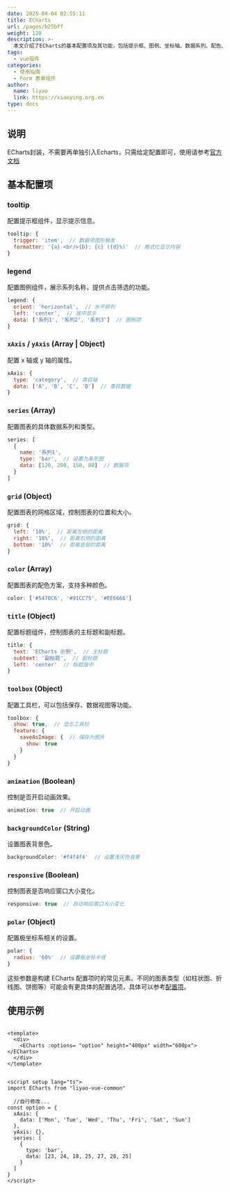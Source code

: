```yaml
---
date: 2025-04-04 02:55:11
title: ECharts
url: /pages/b25bff
weight: 120
description: >-
  本文介绍了ECharts的基本配置项及其功能，包括提示框、图例、坐标轴、数据系列、配色、标题、工具栏、动画、背景色、响应式和极坐标等。通过示例演示了如何在Vue中使用封装后的ECharts组件快速绘制柱状图。整体内容简明扼要，帮助用户理解和应用ECharts配置。
tags:
  - vue组件
categories:
  - 使用指南
  - Form 表单组件
author:
  name: liyao
  link: https://xiaoying.org.cn
type: docs
---
```









## 说明

ECharts封装，不需要再单独引入Echarts，只需给定配置即可，使用请参考[官方文档](https://echarts.apache.org/handbook/zh/how-to/chart-types/bar/basic-bar)

##  基本配置项

### tooltip

配置提示框组件，显示提示信息。

```js
tooltip: {
  trigger: 'item',  // 数据项图形触发
  formatter: '{a} <br/>{b}: {c} ({d}%)'  // 格式化显示内容
}
```

### legend

配置图例组件，展示系列名称，提供点击筛选的功能。

```js
legend: {
  orient: 'horizontal',  // 水平排列
  left: 'center',  // 居中显示
  data: ['系列1', '系列2', '系列3']  // 图例项
}
```

### `xAxis` / `yAxis` (Array | Object)

配置 x 轴或 y 轴的属性。

```js
xAxis: {
  type: 'category',  // 类目轴
  data: ['A', 'B', 'C', 'D']  // 类目数据
}
```

### `series` (Array)

配置图表的具体数据系列和类型。

```js
series: [
  {
    name: '系列1',
    type: 'bar',  // 设置为条形图
    data: [120, 200, 150, 80]  // 数据项
  }
]
```

### `grid` (Object)

配置图表的网格区域，控制图表的位置和大小。

```js
grid: {
  left: '10%',  // 距离左侧的距离
  right: '10%',  // 距离右侧的距离
  bottom: '10%'  // 距离底部的距离
}
```

### `color` (Array)

配置图表的配色方案，支持多种颜色。

```js
color: ['#5470C6', '#91CC75', '#EE6666']
```

### `title` (Object)

配置标题组件，控制图表的主标题和副标题。

```js
title: {
  text: 'ECharts 示例',  // 主标题
  subtext: '副标题',  // 副标题
  left: 'center'  // 标题居中
}
```

### `toolbox` (Object)

配置工具栏，可以包括保存、数据视图等功能。

```js
toolbox: {
  show: true,  // 显示工具栏
  feature: {
    saveAsImage: {  // 保存为图片
      show: true
    }
  }
}
```

### `animation` (Boolean)

控制是否开启动画效果。

```js
animation: true  // 开启动画
```

### `backgroundColor` (String)

设置图表背景色。

```js
backgroundColor: '#f4f4f4'  // 设置浅灰色背景
```

### `responsive` (Boolean)

控制图表是否响应窗口大小变化。

```js
responsive: true  // 自动响应窗口大小变化
```

### `polar` (Object)

配置极坐标系相关的设置。

```js
polar: {
  radius: '60%'  // 设置极坐标半径
}
```

这些参数是构建 ECharts 配置项时的常见元素。不同的图表类型（如柱状图、折线图、饼图等）可能会有更具体的配置选项，具体可以参考[配置项](https://echarts.apache.org/zh/option.html#title)。

## 使用示例

```vue

<template>
  <div>
    <ECharts :options= "option" height="400px" width="600px"></ECharts>
  </div>
</template>


<script setup lang="ts">
import ECharts from "liyao-vue-common"

  //自行修改...
const option = {
  xAxis: {
    data: ['Mon', 'Tue', 'Wed', 'Thu', 'Fri', 'Sat', 'Sun']
  },
  yAxis: {},
  series: [
    {
      type: 'bar',
      data: [23, 24, 18, 25, 27, 28, 25]
    }
  ]
}
</script>
```

